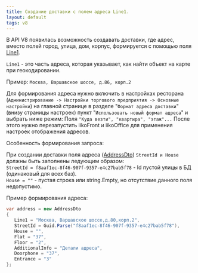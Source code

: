 ```yaml
---
title: Создание доставки с полем адреса Line1.
layout: default
tags: v8
---
```

В API V8 появилась возможность создавать доставки, где адрес, вместо полей город, улица, дом, корпус, формируется с помощью поля [Line1](https://iiko.github.io/front.api.sdk/v8/html/P_Resto_Front_Api_Data_Brd_IAddress_Line1.htm).

`Line1` - это часть адреса, которая указывает, как найти объект на карте при геокодировании.

Пример: `Москва, Варшавское шоссе, д.86, корп.2`

Для формирования адреса нужно включить в настройках ресторана 
(`Администрирование -> Настройки торгового предприятия -> Основные настройки`) на главной странице в разделе "`Формат адреса доставки`"(внизу страницы настроек) 
пункт "`Использовать новый формат адреса`" и выбрать ниже режим: Поля `"Куда везти", "квартира", "этаж"...`
После этого нужно перезапустить iikoFront и iikoOffice для применения настроек отображения адресов.

Особенность формирования запроса: 

При создании доставки поля адреса ([AddressDto](https://iiko.github.io/front.api.sdk/v8/html/T_Resto_Front_Api_Data_Brd_AddressDto.htm))  ``StreetId и House`` должны быть заполнены ледующим образом:<br>
`StreetId = f8aaf1ec-8f46-907f-9357-e4c27bab5f78` - Id пустой улицы в БД (одинаковый для всех баз).<br>
`House = ""` - пустая строка или string.Empty, но отсутствие данного поля недопустимо.<br>

Пример формирования адреса: 

```cs
var address = new AddressDto
{
   Line1 = "Москва, Варшавское шоссе,д.80,корп.2",
   StreetId = Guid.Parse("f8aaf1ec-8f46-907f-9357-e4c27bab5f78"),
   House = "",
   Flat = "37",
   Floor = "2",
   AdditionalInfo = "Детали адреса",
   Doorphone = "37",
   Entrance = "3"
};
```

